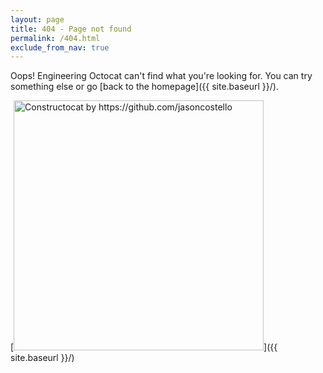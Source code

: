 ```yaml
---
layout: page
title: 404 - Page not found
permalink: /404.html
exclude_from_nav: true
---
```


Oops! Engineering Octocat can't find what you're looking for. You can try something else or go [back to the homepage]({{ site.baseurl }}/).

[<img src="{{ site.baseurl }}/images/404.jpg" alt="Constructocat by https://github.com/jasoncostello" style="width: 400px;"/>]({{ site.baseurl }}/)